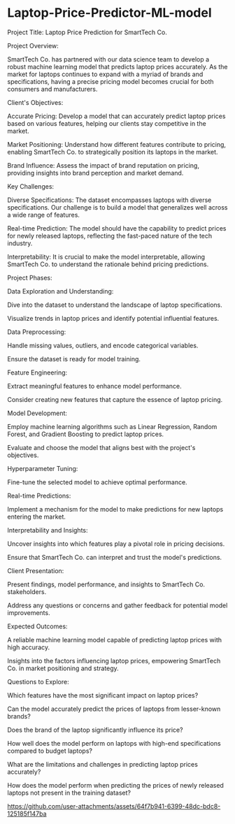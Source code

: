 # Laptop-Price-Predictor-ML-model

Project Title: Laptop Price Prediction for SmartTech Co.

Project Overview:

SmartTech Co. has partnered with our data science team to develop a robust machine learning model that predicts laptop prices accurately. As the market for laptops continues to expand with a myriad of brands and specifications, having a precise pricing model becomes crucial for both consumers and manufacturers.

Client's Objectives:

Accurate Pricing: Develop a model that can accurately predict laptop prices based on various features, helping our clients stay competitive in the market.

Market Positioning: Understand how different features contribute to pricing, enabling SmartTech Co. to strategically position its laptops in the market.

Brand Influence: Assess the impact of brand reputation on pricing, providing insights into brand perception and market demand.

Key Challenges:

Diverse Specifications: The dataset encompasses laptops with diverse specifications. Our challenge is to build a model that generalizes well across a wide range of features.

Real-time Prediction: The model should have the capability to predict prices for newly released laptops, reflecting the fast-paced nature of the tech industry.

Interpretability: It is crucial to make the model interpretable, allowing SmartTech Co. to understand the rationale behind pricing predictions.

Project Phases:

Data Exploration and Understanding:

Dive into the dataset to understand the landscape of laptop specifications.

Visualize trends in laptop prices and identify potential influential features.

Data Preprocessing:

Handle missing values, outliers, and encode categorical variables.

Ensure the dataset is ready for model training.

Feature Engineering:

Extract meaningful features to enhance model performance.

Consider creating new features that capture the essence of laptop pricing.

Model Development:

Employ machine learning algorithms such as Linear Regression, Random Forest, and Gradient Boosting to predict laptop prices.

Evaluate and choose the model that aligns best with the project's objectives.

Hyperparameter Tuning:

Fine-tune the selected model to achieve optimal performance.

Real-time Predictions:

Implement a mechanism for the model to make predictions for new laptops entering the market.

Interpretability and Insights:

Uncover insights into which features play a pivotal role in pricing decisions.

Ensure that SmartTech Co. can interpret and trust the model's predictions.

Client Presentation:

Present findings, model performance, and insights to SmartTech Co. stakeholders.

Address any questions or concerns and gather feedback for potential model improvements.

Expected Outcomes:

A reliable machine learning model capable of predicting laptop prices with high accuracy.

Insights into the factors influencing laptop prices, empowering SmartTech Co. in market positioning and strategy.

Questions to Explore:

Which features have the most significant impact on laptop prices?

Can the model accurately predict the prices of laptops from lesser-known brands?

Does the brand of the laptop significantly influence its price?

How well does the model perform on laptops with high-end specifications compared to budget laptops?

What are the limitations and challenges in predicting laptop prices accurately?

How does the model perform when predicting the prices of newly released laptops not present in the training dataset?


https://github.com/user-attachments/assets/64f7b941-6399-48dc-bdc8-125185f147ba

